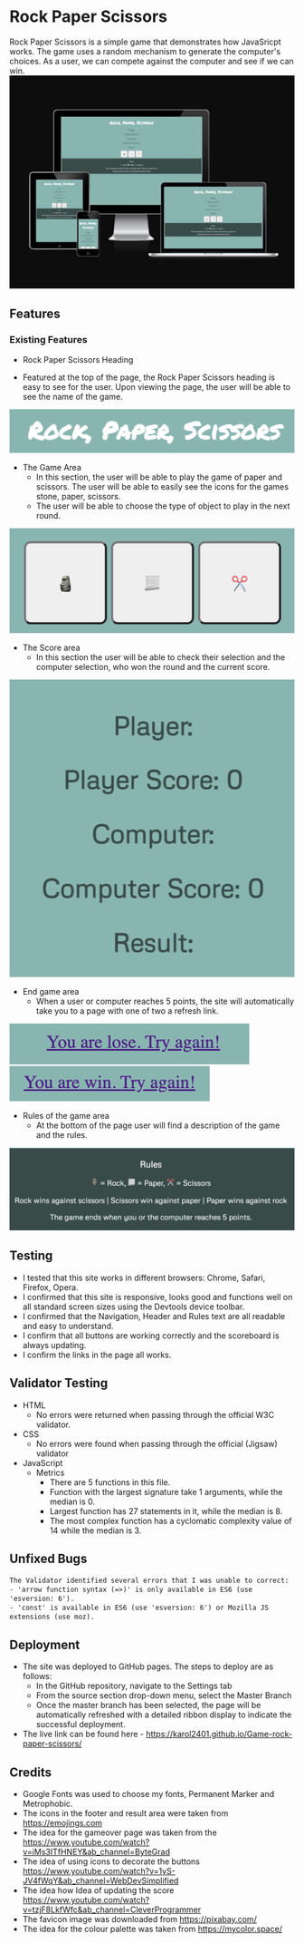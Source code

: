# Rock Paper Scissors #

 Rock Paper Scissors is a simple game that demonstrates how JavaSricpt works. The game uses a random mechanism to generate the computer's choices. As a user, we can compete against the computer and see if we can win.
 ![Game screen on different devices](/assets/images/Screenshot%202022-12-31%20at%2019.45.17.png)

 ## Features ##

 ### Existing Features ###
 
 + Rock Paper Scissors Heading
 
  * Featured at the top of the page, the Rock Paper Scissors heading is easy to see for the user. Upon viewing the page, the user will be able to see the name of the game.

![Page title](/assets/images/Screenshot%202022-12-31%20at%2017.35.25.png)

+ The Game Area
  * In this section, the user will be able to play the game of paper and scissors. The user will be able to easily see the icons for the games stone, paper, scissors.
  * The user will be able to choose the type of object to play in the next round.

 ![Buttons image](/assets/images/Screenshot%202022-12-31%20at%2017.48.28.png)

 + The Score area
   * In this section the user will be able to check their selection and the computer selection, who won the round and the current score.

  ![Table of results](/assets/images/Screenshot%202022-12-31%20at%2017.54.11.png)

  + End game area
    * When a user or computer reaches 5 points, the site will automatically take you to a page with one of two  a refresh link.

  ![You are lose. Restart link](/assets/images/Screenshot%202022-12-31%20at%2017.58.43.png)
  ![You are win. Restart link](/assets/images/Screenshot%202022-12-31%20at%2017.59.01.png)

  + Rules of the game area
    * At the bottom of the page user will find a description of the game and the rules.

  ![Rules of the game](/assets/images/Screenshot%202022-12-31%20at%2018.03.37.png)

  ## Testing 

  * I tested that this site works in different browsers: Chrome, Safari, Firefox, Opera.
  * I confirmed that this site is responsive, looks good and functions well on all standard screen sizes using the Devtools device toolbar.
  * I confirmed that the Navigation, Header and Rules text are all readable and easy to understand.
  * I confirm that all buttons are working correctly and the scoreboard is always updating.
  * I confirm the links in the page all works.

  ## Validator Testing
  + HTML
    * No errors were returned when passing through the official W3C validator.
  + CSS
    *  No errors were found when passing through the official (Jigsaw) validator
  + JavaScript
    * Metrics
      * There are 5 functions in this file.
      * Function with the largest signature take 1 arguments, while the median is 0.
      * Largest function has 27 statements in it, while the median is 8.
      * The most complex function has a cyclomatic complexity value of 14 while the median is 3.

  ## Unfixed Bugs
    The Validator identified several errors that I was unable to correct:
    - 'arrow function syntax (=>)' is only available in ES6 (use 'esversion: 6').
    - 'const' is available in ES6 (use 'esversion: 6') or Mozilla JS extensions (use moz).

  ## Deployment
  + The site was deployed to GitHub pages. The steps to deploy are as follows:
    * In the GitHub repository, navigate to the Settings tab
    * From the source section drop-down menu, select the Master Branch
    * Once the master branch has been selected, the page will be automatically refreshed with a detailed ribbon display to indicate the successful deployment.
 + The live link can be found here - https://karol2401.github.io/Game-rock-paper-scissors/

 ## Credits

 + Google Fonts was used to choose my fonts, Permanent Marker and Metrophobic.
 + The icons in the footer and result area were taken from https://emojings.com
 + The idea for the gameover page was taken from the https://www.youtube.com/watch?v=iMs3ITfHNEY&ab_channel=ByteGrad
 + The idea of using icons to decorate the buttons https://www.youtube.com/watch?v=1yS-JV4fWqY&ab_channel=WebDevSimplified
 + The idea how Idea of updating the score https://www.youtube.com/watch?v=tzjF8LkfWfc&ab_channel=CleverProgrammer
 + The favicon image was downloaded from https://pixabay.com/
 + The idea for the colour palette was taken from https://mycolor.space/
